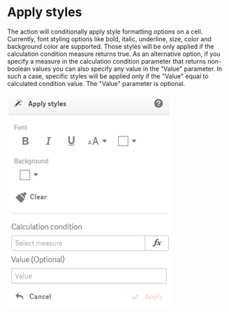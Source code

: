 # Apply styles

The action will conditionally apply style formatting options on a cell. Currently, font styling options like bold, italic, underline, size, color and background color are supported. Those styles will be only applied if the calculation condition measure returns true. As an alternative option, if you specify a measure in the calculation condition parameter that returns non-boolean values you can also specify any value in the "Value" parameter. In such a case, specific styles will be applied only if the "Value" equal to calculated condition value. The "Value" parameter is optional.

![](../.gitbook/assets/ApplyStylesAction.png)
